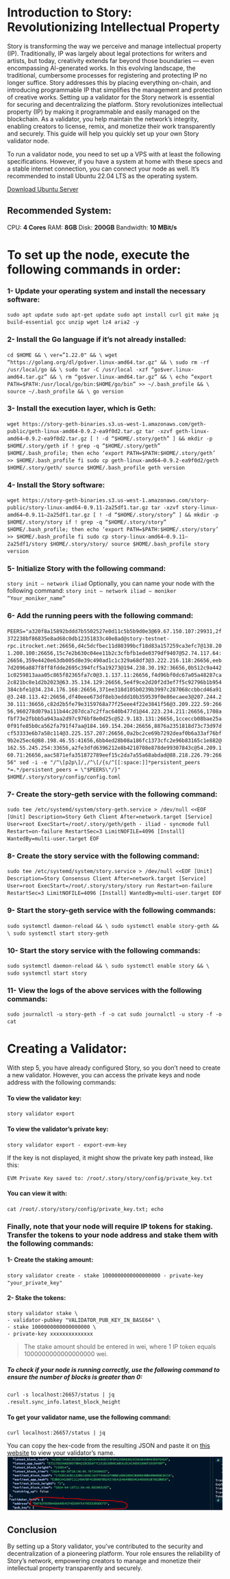 # Introduction to Story: Revolutionizing Intellectual Property
Story is transforming the way we perceive and manage intellectual property (IP). Traditionally, IP was largely about legal protections for writers and artists, but today, creativity extends far beyond those boundaries — even encompassing AI-generated works. In this evolving landscape, the traditional, cumbersome processes for registering and protecting IP no longer suffice. Story addresses this by placing everything on-chain, and introducing programmable IP that simplifies the management and protection of creative works.
Setting up a validator for the Story network is essential for securing and decentralizing the platform. Story revolutionizes intellectual property (IP) by making it programmable and easily managed on the blockchain. As a validator, you help maintain the network’s integrity, enabling creators to license, remix, and monetize their work transparently and securely. This guide will help you quickly set up your own Story validator node.

To run a validator node, you need to set up a VPS with at least the following specifications. However, if you have a system at home with these specs and a stable internet connection, you can connect your node as well. It’s recommended to install Ubuntu 22.04 LTS as the operating system.

[Download Ubuntu Server](https://ubuntu.com/download/server)

## Recommended System:
CPU: **4 Cores**
RAM: **8GB**
Disk: **200GB**
Bandwidth: **10 MBit/s**

# To set up the node, execute the following commands in order:

### 1- Update your operating system and install the necessary software:
``
sudo apt update
sudo apt-get update
sudo apt install curl git make jq build-essential gcc unzip wget lz4 aria2 -y
``

### 2- Install the Go language if it’s not already installed:
``
cd $HOME && \
ver=”1.22.0" && \
wget “https://golang.org/dl/go$ver.linux-amd64.tar.gz" && \
sudo rm -rf /usr/local/go && \
sudo tar -C /usr/local -xzf “go$ver.linux-amd64.tar.gz” && \
rm “go$ver.linux-amd64.tar.gz” && \
echo “export PATH=$PATH:/usr/local/go/bin:$HOME/go/bin” >> ~/.bash_profile && \
source ~/.bash_profile && \
go version
``

### 3- Install the execution layer, which is Geth:
``
wget https://story-geth-binaries.s3.us-west-1.amazonaws.com/geth-public/geth-linux-amd64-0.9.2-ea9f0d2.tar.gz
tar -xzvf geth-linux-amd64–0.9.2-ea9f0d2.tar.gz
[ ! -d “$HOME/.story/geth” ] && mkdir -p $HOME/.story/geth
if ! grep -q “$HOME/.story/geth” $HOME/.bash_profile; then
 echo ‘export PATH=$PATH:$HOME/.story/geth’ >> $HOME/.bash_profile
fi
sudo cp geth-linux-amd64–0.9.2-ea9f0d2/geth $HOME/.story/geth/
source $HOME/.bash_profile
geth version
``

### 4- Install the Story software:
``
wget https://story-geth-binaries.s3.us-west-1.amazonaws.com/story-public/story-linux-amd64-0.9.11-2a25df1.tar.gz
tar -xzvf story-linux-amd64–0.9.11–2a25df1.tar.gz
[ ! -d “$HOME/.story/story” ] && mkdir -p $HOME/.story/story
if ! grep -q “$HOME/.story/story” $HOME/.bash_profile; then
 echo ‘export PATH=$PATH:$HOME/.story/story’ >> $HOME/.bash_profile
fi
sudo cp story-linux-amd64–0.9.11–2a25df1/story $HOME/.story/story/
source $HOME/.bash_profile
story version
``

### 5- Initialize Story with the following command:
`story init — network iliad`
Optionally, you can name your node with the following command:
`story init — network iliad — moniker “Your_moniker_name”`

### 6- Add the running peers with the following command:
``
PEERS="a320f8a15892bddd7b5502527e0d11c5b5b9d0e3@69.67.150.107:29931,2f372238bf86835e8ad68c0db12351833c40e8ad@story-testnet-rpc.itrocket.net:26656,d4c5dcfbec11d80399bcf18d83a157259ca3efc7@138.201.200.100:26656,15c7e2b630c04ee11b2c3cfbfb1ede0379df9407@52.74.117.64:26656,359e4420e63db005d8e39c490ad1c1c329a68df3@3.222.216.118:26656,eeb7d2096a887f8ff8fdde2695c394fcf5a19273@194.238.30.192:36656,0b512c9a4421c0259813aaa05c865f82365fa7c0@3.1.137.11:26656,f4d96bf0dc67a05a48287ca2c821bc8e1d2b2023@63.35.134.129:26656,5e4f9ce2d20f2d3ef7f5c92796b1b954384cbfe1@34.234.176.168:26656,371ee318d105b0239b3997c287068ccbbcd46a91@3.248.113.42:26656,df40eee673df8eb3eddd10b359539f0e86ecaee3@207.244.230.111:36656,c82d2b5fe79e3159768a77f25eee4f22e3841f56@3.209.222.59:26656,960278d079a111b44c207dca7c2ffac640b477d1@44.223.234.211:26656,1708afbf73e2fbbb5a943aa2d97c976bf8e0d25c@52.9.183.131:26656,1cceccb08bae25a0f91fe85b0ca562fa791f47aa@184.169.154.204:26656,8876a2351818d73c73d97dcf53333e6b7a58c114@3.225.157.207:26656,0a2bc2ce69b7292deaf0b6a33af76bf9b2e25ec6@88.198.46.55:41656,6bb4ed28b08a186fc1373cfc2e96b83165c1e882@162.55.245.254:33656,a2fe3dfd6396212e8b4210708e878de99307843c@54.209.160.71:26656,aac5871efa351872789eef15c2da7a55a68abdad@88.218.226.79:26656"
sed -i -e "/^\[p2p\]/,/^\[/{s/^[[:space:]]*persistent_peers *=.*/persistent_peers = \"$PEERS\"/}" $HOME/.story/story/config/config.toml
``

### 7- Create the story-geth service with the following command:
``
sudo tee /etc/systemd/system/story-geth.service > /dev/null <<EOF
[Unit]
Description=Story Geth Client
After=network.target
[Service]
User=root
ExecStart=/root/.story/geth/geth - iliad - syncmode full
Restart=on-failure
RestartSec=3
LimitNOFILE=4096
[Install]
WantedBy=multi-user.target
EOF
``

### 8- Create the story service with the following command:
``
sudo tee /etc/systemd/system/story.service > /dev/null <<EOF
[Unit]
Description=Story Consensus Client
After=network.target
[Service]
User=root
ExecStart=/root/.story/story/story run
Restart=on-failure
RestartSec=3
LimitNOFILE=4096
[Install]
WantedBy=multi-user.target
EOF
``

### 9- Start the story-geth service with the following commands:
``
sudo systemctl daemon-reload && \
sudo systemctl enable story-geth && \
sudo systemctl start story-geth
``

### 10- Start the story service with the following commands:
``
sudo systemctl daemon-reload && \
sudo systemctl enable story && \
sudo systemctl start story
``

### 11- View the logs of the above services with the following commands:
``
sudo journalctl -u story-geth -f -o cat
sudo journalctl -u story -f -o cat
``

# Creating a Validator:

With step 5, you have already configured Story, so you don’t need to create a new validator. However, you can access the private keys and node address with the following commands:

#### To view the validator key:
`story validator export`

#### To view the validator’s private key:
`story validator export - export-evm-key`

If the key is not displayed, it might show the private key path instead, like this:

    EVM Private Key saved to: /root/.story/story/config/private_key.txt

#### You can view it with:
`cat /root/.story/story/config/private_key.txt; echo`

### Finally, note that your node will require IP tokens for staking. Transfer the tokens to your node address and stake them with the following commands:

#### 1- Create the staking amount:
`story validator create - stake 1000000000000000000 - private-key "your_private_key"`

#### 2- Stake the tokens:
```
story validator stake \
- validator-pubkey "VALIDATOR_PUB_KEY_IN_BASE64" \
- stake 1000000000000000000 \
- private-key xxxxxxxxxxxxxx 
```

> The stake amount should be entered in wei, where 1 IP token equals 1000000000000000000 wei.

##### To check if your node is running correctly, use the following command to ensure the number of blocks is greater than 0:
`curl -s localhost:26657/status | jq .result.sync_info.latest_block_height`

#### To get your validator name, use the following command:
`curl localhost:26657/status | jq`

You can copy the hex-code from the resulting JSON and paste it on [this website](https://testnet.story.explorers.guru/) to view your validator’s name.
![Validator info](image.png "validator info")

## Conclusion
By setting up a Story validator, you’ve contributed to the security and decentralization of a pioneering platform. Your role ensures the reliability of Story’s network, empowering creators to manage and monetize their intellectual property transparently and securely.
